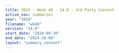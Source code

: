```yaml
---
title: 2024 - Week 40 - 14.0 - 3rd Party Content
active_nav: summaries
year: "2024"
filename: "wk40"
version: "14.0"
start_date: "2024-09-30"
end_date: "2024-10-06"
layout: "summary_content"
---
```

